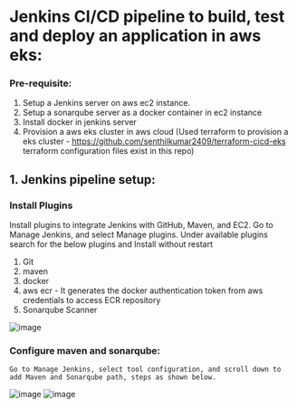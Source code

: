 # Jenkins CI/CD pipeline to build, test and deploy an application in aws eks:

### Pre-requisite:

1. Setup a Jenkins server on aws ec2 instance.
2. Setup a sonarqube server as a docker container in ec2 instance
3. Install docker in jenkins server
4. Provision a aws eks cluster in aws cloud (Used terraform to provision a eks cluster - https://github.com/senthilkumar2409/terraform-cicd-eks terraform configuration files exist in this repo)

## 1. Jenkins pipeline setup:

### Install Plugins
   Install plugins to integrate Jenkins with GitHub, Maven, and EC2. Go to Manage Jenkins, and select Manage plugins. Under available plugins search for the below plugins and Install without restart
   1. Git
   2. maven
   3. docker
   4. aws ecr - It generates the docker authentication token from aws credentials to access ECR repository
   5. Sonarqube Scanner

   ![image](https://github.com/user-attachments/assets/751d7010-cc41-429b-a266-a9f19981077e)

### Configure maven and sonarqube:

    Go to Manage Jenkins, select tool configuration, and scroll down to add Maven and Sonarqube path, steps as shown below.
    
   ![image](https://github.com/user-attachments/assets/c30afc8c-03cc-490a-b5ca-b86c4a3e3e90)
   ![image](https://github.com/user-attachments/assets/079ccfcd-dde6-4834-8461-19ed54451f41)




